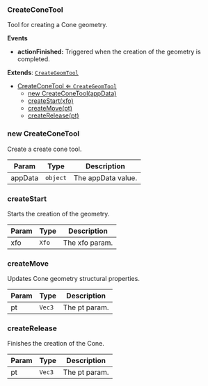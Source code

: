 <a name="CreateConeTool"></a>

### CreateConeTool 
Tool for creating a Cone geometry.

**Events**
* **actionFinished:** Triggered when the creation of the geometry is completed.


**Extends**: <code>[CreateGeomTool](api/Tools/CreateTools/CreateGeomTool.md)</code>  

* [CreateConeTool ⇐ <code>CreateGeomTool</code>](#CreateConeTool)
    * [new CreateConeTool(appData)](#new-CreateConeTool)
    * [createStart(xfo)](#createStart)
    * [createMove(pt)](#createMove)
    * [createRelease(pt)](#createRelease)

<a name="new_CreateConeTool_new"></a>

### new CreateConeTool
Create a create cone tool.


| Param | Type | Description |
| --- | --- | --- |
| appData | <code>object</code> | The appData value. |

<a name="CreateConeTool+createStart"></a>

### createStart
Starts the creation of the geometry.



| Param | Type | Description |
| --- | --- | --- |
| xfo | <code>Xfo</code> | The xfo param. |

<a name="CreateConeTool+createMove"></a>

### createMove
Updates Cone geometry structural properties.



| Param | Type | Description |
| --- | --- | --- |
| pt | <code>Vec3</code> | The pt param. |

<a name="CreateConeTool+createRelease"></a>

### createRelease
Finishes the creation of the Cone.



| Param | Type | Description |
| --- | --- | --- |
| pt | <code>Vec3</code> | The pt param. |

